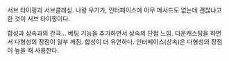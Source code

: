 서브 타이핑과 서브클래싱.
나랑 우가가, 인터페이스에 아무 메서드도 없는데 괜찮냐고 한 것이 서브 타이핑이다.

합성과 상속과의 간극...
베팅 기능을 추가하면서 상속의 단점 느낌.
다운캐스팅을 하면서 다형성의 장점이 일부 깨짐.
합성이 더 유연하다. 인터페이스(상속)은 다형성의 장점이 높을 때 사용한다.

